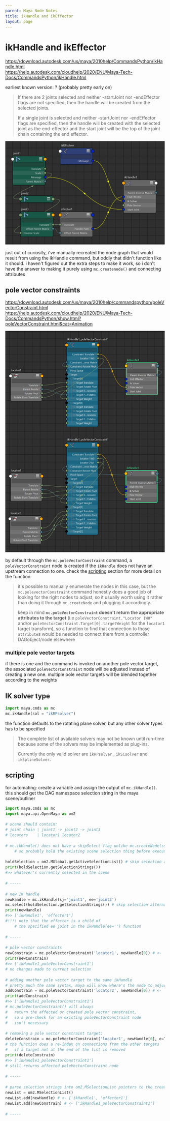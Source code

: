 ```yaml
---
parent: Maya Node Notes
title: ikHandle and ikEffector
layout: page
---
```


# ikHandle and ikEffector

https://download.autodesk.com/us/maya/2010help/CommandsPython/ikHandle.html <br/>
https://help.autodesk.com/cloudhelp/2020/ENU/Maya-Tech-Docs/CommandsPython/ikHandle.html

earliest known version: ? (probably pretty early on)

> If there are 2 joints selected and neither -startJoint nor -endEffector flags are not specified, then the handle will be created from the selected joints.
> 
> If a single joint is selected and neither -startJoint nor -endEffector flags are specified, then the handle will be created with the selected joint as the end-effector and the start joint will be the top of the joint chain containing the end effector.

![Alt text](img/mNode_ikHandle.png)

just out of curiosity, i've manually recreated the node graph that would result from using the ikHandle command, but oddly that didn't function like it should. i haven't figured out the extra steps to make it work, so i don't have the answer to making it purely using `mc.createnode()` and connecting attributes

## pole vector constraints

https://download.autodesk.com/us/maya/2010help/commandspython/poleVectorConstraint.html <br/>
https://help.autodesk.com/cloudhelp/2020/ENU/Maya-Tech-Docs/CommandsPython/show.html?poleVectorConstraint.html&cat=Animation

![Alt text](img/mNode_ikHandle_pvConstraint.png)

by default through the `mc.poleVectorConstraint` command, a `poleVectorConstraint` node is created if the `ikHandle` does not have an upstream connection to one. check the [scripting](#scripting) section for more detail on the function

> it's possible to manually enumerate the nodes in this case, but the `mc.polevectorConstraint` command honestly does a good job of looking for the right nodes to adjust, so it usually worth using it rather than doing it through `mc.createNode` and plugging it accordingly.
>
> keep in mind **`mc.poleVectorConstraint` doesn't return the appropriate attributes to the target** (i.e `poleVectorConstraint."Locator 1W0"` and/or `poleVectorConstraint.Target[0].targetWeight` for the `locator1` target transform), so a function to find that connection to those `attribute`s would be needed to connect them from a controller DAGobject/node elsewhere

### multiple pole vector targets
if there is one and the command is invoked on another pole vector target, the associated `poleVectorConstraint` node will be adjusted instead of creating a new one. multiple pole vector targets will be blended together according to the weights


## IK solver type

``` py
import maya.cmds as mc
mc.ikHandle(sol = "ikRPsolver")
```

the function defaults to the rotating plane solver, but any other solver types has to be specified

> The complete list of available solvers may not be known until run-time because some of the solvers may be implemented as plug-ins.
>
> Currently the only valid solver are `ikRPsolver` , `ikSCsolver` and `ikSplineSolver`.

## scripting

for automating: create a variable and assign the output of `mc.ikHandle()`. this should get the DAG namespace selection string in the maya scene/outliner

```py
import maya.cmds as mc
import maya.api.OpenMaya as om2

# scene should contain:
# joint chain | joint1 -> joint2 -> joint3
# locators    | locator1 locator2

# mc.ikHandle() does not have a skipSelect flag unlike mc.createNode(ss=True),
	# so probably hold the existing scene selection thing before executing

holdSelection = om2.MGlobal.getActiveSelectionList() # skip selection alternative
print(holdSelection.getSelectionStrings())
#>> whatever's currently selected in the scene

# ----- 

# new IK handle
newHandle = mc.ikHandle(sj='joint1', ee='joint3')
mc.select(holdSelection.getSelectionStrings()) # skip selection alternative
print(newHandle)
#>> ['ikHandle1', 'effector1']
#!!!! note that the effector is a child of
	# the specified ee joint in the ikHandle(ee='') function

# ----- 

# pole vector constraints
newConstrain = mc.poleVectorConstraint('locator1', newHandle[0]) # <- 'locator1', 'ikHandle1'
print(newConstrain)
#>> ['ikHandle1_poleVectorConstraint1']
# no changes made to current selection

# adding another pole vector target to the same ikHandle
# pretty much the same syntax, maya will know where's the node to adjust and plug
addConstrain = mc.poleVectorConstraint('locator2', newHandle[0]) # <- 'locator2', 'ikHandle1'
print(addConstrain)
#>> ['ikHandle1_poleVectorConstraint1']
# mc.poleVectorConstraint() will always
# 	return the affected or created pole vector constraint,
#	so a pre-check for an existing poleVectorConstraint node
# 	isn't necessary

# removing a pole vector constraint target:
deleteConstrain = mc.poleVectorConstraint('locator1', newHandle[0], e=True, rm=True ) # <- 'locator1', 'ikHandle1', edit = true, remove = true
# the function does a re-index on connections from the other targets 
# 	if a target not at the end of the list is removed 
print(deleteConstrain)
#>> ['ikHandle1_poleVectorConstraint1']
# still returns affected poleVectorConstraint node

# -----

# parse selection strings into om2.MSelectionList pointers to the created nodes
newList = om2.MSelectionList()
newList.add(newHandle) # <- ['ikHandle1', 'effector1']
newList.add(newConstrain) # <- ['ikHandle1_poleVectorConstraint1']

# -----

```